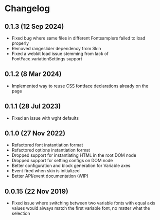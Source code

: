 # Changelog

## 0.1.3 (12 Sep 2024)

- Fixed bug where same files in different Fontsamplers failed to load properly
- Removed rangeslider dependency from Skin
- Fixed a webkit load issue stemming from lack of FontFace.variationSettings support

## 0.1.2 (8 Mar 2024)

- Implemented way to reuse CSS fontface declarations already on the page

## 0.1.1 (28 Jul 2023)

- Fixed an issue with wght defaults

## 0.1.0 (27 Nov 2022)

- Refactored font instantiation format
- Refactored options instantiation format
- Dropped support for instantiating HTML in the root DOM node
- Dropped support for setting configs on DOM node
- Better configuration and block generation for Variable axes
- Event fired when skin is initialized
- Better API/event documentation (WIP)

## 0.0.15 (22 Nov 2019)

- Fixed issue where switching between two variable fonts with equal axis values would always match the first variable font, no matter what the selection